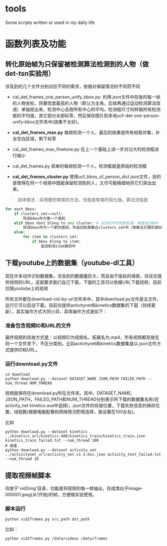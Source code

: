# tools
Some scripts written or used in my daliy life

# 函数列表及功能

## 转化原始帧为只保留被检测算法检测到的人物（做det-tsn实验用）

涉及到的几个文件分别对应不同的需求，依据对保留情况的不同而不同

- cal_det_frames_one_person_unify_bbox.py: 利用.json文件中存放的每一帧的人物坐标，将置信度最高的人物（默认为主角，后续再通过运动检测算法改进）单独抠出来，检测中心去取所有中心的平均，检测框尺寸同样取所有检测框的平均值，其它部分全部标零，然后保存图片到本地ucf-det-one-person-unify-bbox文件夹中(效果不太好)。

- **cal_det_frames_max.py** 每帧检测一个人，最后的结果是所有帧取并集，补全空白区域，剩下标零
- cal_det_frames_max_finetune.py  在上一个基础上进一步对过大的检测框进行缩小
- cal_det_frames.py 简单的每帧检测一个人，检测框就是原始的检测框
- **cal_det_frames_cluster.py** 使用ucf_bbox_of_person_dict.json文件，目的是使得在同一个视频中既能保留检测到的人，又尽可能精细地将它们突出出来。
> 具体做法：采用模仿聚类的方法，但是是聚类的简化版。算法流程是
``` python
for each bbox:
    if clusters_set==null:
        将该bbox作为第一个类别
    elif bbox dont blong to any cluster: # 以IOU作为判断标准，阈值设为80%
        将该bbox作为一个新的类别，并追加到类集合clusters_set中（类集合只需存放bbox即可，无需存对应img）
    else:
        for item in clusters_set:
            if bbox blong to item:
                追加到该item类别中
```

## 下载youtube上的数据集（youtube-dl工具）

现在许多动作识别数据集，涉及到的数据量巨大，而且由于版权的缘故，往往仅提供视频的URL，这就要求我们自己下载，下面的工具可以依据URL下载视频，目前仅限youtube上的视频

所有文件都在download-vid-by-url文件夹中，其中download.py文件是主文件，运行它可以启动下载，目前仅提供activitynet和kinetics数据集的下载（持续更新），其实操作方式大同小异，具体操作方式是如下：

### 准备包含视频ID和URL的文件

最终视频的存放方式是：以视频ID为视频名，拓展名为.mp4，所有视频都存放在同一个文件夹下，不区分类别。比如activitynet和kinetics数据集是以.json文件方式提供ID和URL。

### 运行download.py文件
```shell
cd download
python download.py --dataset DATASET_NAME JSON_PATH FAILED_PATH --num_thread NUM_THREAD 
```
视频就保存在download.py所在文件夹。其中，DATASET_NAME, JSON_PATH，FAILED_PATH和NUM_THREAD分别表示所下载的数据集名称(在activity_net kinetics ava中选择)，json文件的存放位置，下载失败信息的保存位置，线程数(根据电脑配置和网络情况酌情选择，我设置在100左右)。

比如
```shell
python download.py --dataset kinetics ../kinetics_url/kinetics_400/kinetics_train/kinetics_train.json kinetics_train_failed.txt --num_thread 100
# 或者
python download.py --dataset activity_net ../activitynet_url/activity_net.v1-3.min.json activity_test_failed.txt --num_thread 10
```

## 提取视频帧脚本
存放于'vid2img'目录，功能是将视频的每一帧抽出，存成类似于image-000001.jpeg(从1开始)的帧，方便做实验使用。
### 脚本运行
```shell
python vid2frames.py src_path dst_path
```
比如：
```shell
python vid2frames.py /data/videos /data/frames
```

